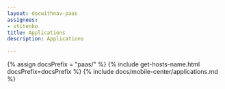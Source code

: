```yaml
---
layout: docwithnav-paas
assignees:
- stitenko
title: Applications
description: Applications

---
```


{% assign docsPrefix = "paas/" %}
{% include get-hosts-name.html docsPrefix=docsPrefix %}
{% include docs/mobile-center/applications.md %}
